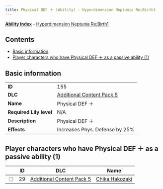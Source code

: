 ```yaml
---
title: Physical DEF ＋ (Ability) - Hyperdimension Neptunia Re;Birth1
---
```


[**Ability Index**](/neptunia/rb1/ability/index.html) - [Hyperdimension Neptunia Re;Birth1](/neptunia/rb1)

## Contents

- [Basic information](#basic-information)
- [Player characters who have Physical DEF ＋ as a passive ability (1)](#player-characters-who-have-physical-def-＋-as-a-passive-ability-1)

## Basic information

|   |   |
| -- | -- |
| **ID** | 155
**DLC** | [Additional Content Pack 5](/neptunia/rb1/dlc/14-pack5.html)
**Name** | Physical DEF ＋
**Required Lily level** | N/A
**Description** | Physical DEF ＋
**Effects** | Increases Phys. Defense by 25% |


## Player characters who have Physical DEF ＋ as a passive ability (1)

|    | ID | DLC | Name |
| -- | -- | --- | ---- |
| <input type="checkbox" id="rb1-player-14-29" class="trackbox" /> | 29 | [Additional Content Pack 5](/neptunia/rb1/dlc/14-pack5.html) | [Chika Hakozaki](/neptunia/rb1/player/14-29-chika-hakozaki.html) |
